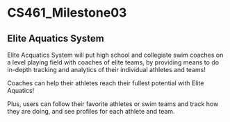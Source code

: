 # CS461_Milestone03

## Elite Aquatics System

Elite Acquatics System will put high school and collegiate swim coaches on a level playing field with coaches of elite teams, by providing means to do in-depth tracking and analytics of their individual athletes and teams!

Coaches can help their athletes reach their fullest potential with Elite Aquatics!

Plus, users can follow their favorite athletes or swim teams and track how they are doing, and see profiles for each athlete and team.
